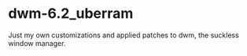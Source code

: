 # dwm-6.2_uberram
Just my own customizations and applied patches to dwm, the suckless window manager.
